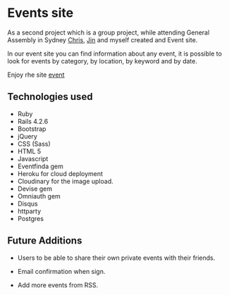 # Events site

As a second project which is a group project, while attending General Assembly in Sydney [Chris](https://github.com/Ellsmore), [Jin](jin521) and myself created and Event site.

In our event site you can find information about any event, it is possible to look for events by category, by location, by keyword and by date.

Enjoy rhe site [event](https://eventsltx.herokuapp.com)

## Technologies used
- Ruby
- Rails 4.2.6
- Bootstrap
- jQuery
- CSS (Sass)
- HTML 5
- Javascript
- Eventfinda gem
- Heroku for cloud deployment
- Cloudinary for the image upload.
- Devise gem
- Omniauth gem
- Disqus
- httparty
- Postgres


## Future Additions

- Users to be able to share their own private events with their friends.

- Email confirmation when sign.

- Add more events from RSS.
